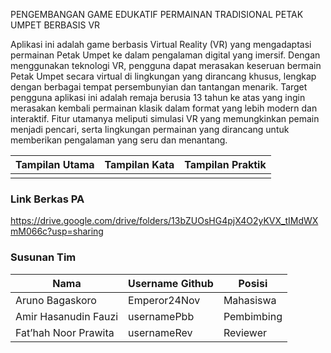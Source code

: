 PENGEMBANGAN GAME EDUKATIF PERMAINAN TRADISIONAL PETAK UMPET BERBASIS VR 

Aplikasi ini adalah game berbasis Virtual Reality (VR) yang mengadaptasi permainan Petak Umpet ke dalam pengalaman digital yang imersif. Dengan menggunakan teknologi VR, pengguna dapat merasakan keseruan bermain Petak Umpet secara virtual di lingkungan yang dirancang khusus, lengkap dengan berbagai tempat persembunyian dan tantangan menarik. Target pengguna aplikasi ini adalah remaja berusia 13 tahun ke atas yang ingin merasakan kembali permainan klasik dalam format yang lebih modern dan interaktif. Fitur utamanya meliputi simulasi VR yang memungkinkan pemain menjadi pencari, serta lingkungan permainan yang dirancang untuk memberikan pengalaman yang seru dan menantang.

Tampilan Utama                              | Tampilan Kata                              | Tampilan Praktik
--------------------------------------------|--------------------------------------------|--------------------------------------------
                                            |                                            |

### Link Berkas PA

https://drive.google.com/drive/folders/13bZUOsHG4pjX4O2yKVX_tIMdWXmM066c?usp=sharing

### Susunan Tim

Nama                 | Username Github | Posisi
---------------------|-----------------|-----------
Aruno Bagaskoro      | Emperor24Nov    | Mahasiswa
Amir Hasanudin Fauzi | usernamePbb     | Pembimbing
Fat’hah Noor Prawita | usernameRev     | Reviewer
